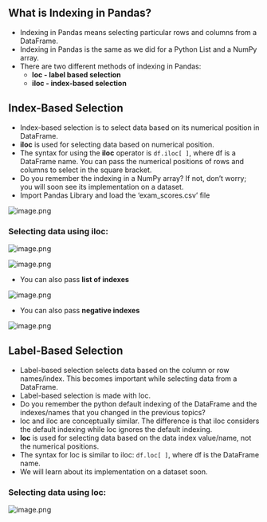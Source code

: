 ## What is Indexing in Pandas?

* Indexing in Pandas means selecting particular rows and columns from a DataFrame.
* Indexing in Pandas is the same as we did for a Python List and a NumPy array.
* There are two different methods of indexing in Pandas:
  * **loc - label based selection**
  * **iloc - index-based selection**



## Index-Based Selection

* Index-based selection is to select data based on its numerical position in DataFrame.
* **iloc** is used for selecting data based on numerical position.
* The syntax for using the **iloc** operator is `df.iloc[ ]`, where df is a DataFrame name. You can pass the numerical positions of rows and columns to select in the square bracket.
* Do you remember the indexing in a NumPy array? If not, don’t worry; you will soon see its implementation on a dataset.
* Import Pandas Library and load the ‘exam_scores.csv’ file







![image.png](https://dphi-live.s3.amazonaws.com/media_uploads/image_a3d990f7c8c94259857691ac671a6c15.png)




### Selecting data using iloc:






![image.png](https://dphi-live.s3.amazonaws.com/media_uploads/image_fe485c44a4b14d00aac41d1c33a6b5e5.png)










![image.png](https://dphi-live.s3.amazonaws.com/media_uploads/image_5200cda812bb4dd884a98726cb1acb67.png)



* You can also pass **list of indexes**



![image.png](https://dphi-live.s3.amazonaws.com/media_uploads/image_c6ec5a15776f47d6ad092b9580fd62c3.png)




* You can also pass **negative indexes**




![image.png](https://dphi-live.s3.amazonaws.com/media_uploads/image_38ff8f42a4bb4b9b8a025fdc51858115.png)




## Label-Based Selection

* Label-based selection selects data based on the column or row names/index. This becomes important while selecting data from a DataFrame.
* Label-based selection is made with loc.
* Do you remember the python default indexing of the DataFrame and the indexes/names that you changed in the previous topics?
* loc and iloc are conceptually similar. The difference is that iloc considers the default indexing while loc ignores the default indexing.
* **loc** is used for selecting data based on the data index value/name, not the numerical positions.
* The syntax for loc is similar to iloc: `df.loc[ ]`, where df is the DataFrame name.
* We will learn about its implementation on a dataset soon.

### Selecting data using loc:

![image.png](https://dphi-live.s3.amazonaws.com/media_uploads/image_cf0e74eeae2d48f28653564538e81018.png)